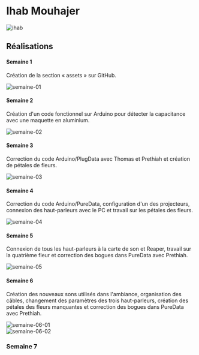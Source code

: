 # Ihab Mouhajer  

![ihab](https://github.com/user-attachments/assets/de369a2f-4571-4dd2-89d8-94ea923ebf3e)  

## Réalisations  

#### Semaine 1  

Création de la section « assets » sur GitHub.  

![semaine-01](https://github.com/user-attachments/assets/864cf537-79d0-4e54-a1cf-b92431ee3b47)  

#### Semaine 2  

Création d'un code fonctionnel sur Arduino pour détecter la capacitance avec une maquette en aluminium.  

![semaine-02](https://github.com/user-attachments/assets/95ca8ad6-a264-48b0-9f37-a7e60b750c52)  

#### Semaine 3  

Correction du code Arduino/PlugData avec Thomas et Prethiah et création de pétales de fleurs.  

![semaine-03](https://github.com/user-attachments/assets/68b9bbaf-dd6e-472d-89ac-8d654de2790a)  

#### Semaine 4  

Correction du code Arduino/PureData, configuration d'un des projecteurs, connexion des haut-parleurs avec le PC et travail sur les pétales des fleurs.  

![semaine-04](https://github.com/user-attachments/assets/a8a437f2-7ffc-4a23-bb6e-2b543997f121)  

#### Semaine 5  

Connexion de tous les haut-parleurs à la carte de son et Reaper, travail sur la quatrième fleur et correction des bogues dans PureData avec Prethiah.  

![semaine-05](https://github.com/user-attachments/assets/8d9d121a-1edb-4b3a-b01c-e49380fa4ad3)  

#### Semaine 6  

Création des nouveaux sons utilisés dans l'ambiance, organisation des câbles, changement des paramètres des trois haut-parleurs, création des pétales des fleurs manquantes et correction des bogues dans PureData avec Prethiah.  

![semaine-06-01](https://github.com/user-attachments/assets/09ef0fae-799b-49a7-8048-80f18610f922)  
![semaine-06-02](https://github.com/user-attachments/assets/a6069540-de0c-4394-b5fa-02484e10f0c5)  

### Semaine 7  
